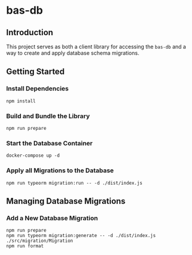 # bas-db

## Introduction

This project serves as both a client library for accessing the `bas-db` and a way to create and apply database schema migrations.

## Getting Started

### Install Dependencies

```
npm install
```

### Build and Bundle the Library

```
npm run prepare
```

### Start the Database Container

```
docker-compose up -d
```

### Apply all Migrations to the Database

```
npm run typeorm migration:run -- -d ./dist/index.js
```

## Managing Database Migrations

### Add a New Database Migration

```
npm run prepare
npm run typeorm migration:generate -- -d ./dist/index.js ./src/migration/Migration
npm run format
```
